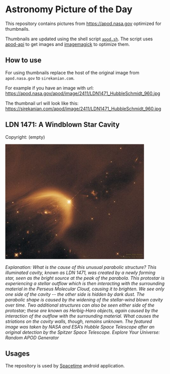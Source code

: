 # Astronomy Picture of the Day

This repository contains pictures from https://apod.nasa.gov optimized for thumbnails.

Thumbnails are updated using the shell script [`apod.sh`](apod.sh). The script
uses [apod-api](https://github.com/nasa/apod-api) to get images and [imagemagick](https://imagemagick.org) to
optimize them.

## How to use

For using thumbnails replace the host of the original image from `apod.nasa.gov` to `sirekanian.com`.

For example if you have an image with url:<br>
https://apod.nasa.gov/apod/image/2411/LDN1471_HubbleSchmidt_960.jpg

The thumbnail url will look like this:<br>
https://sirekanian.com/apod/image/2411/LDN1471_HubbleSchmidt_960.jpg

## LDN 1471: A Windblown Star Cavity

Copyright: (empty)

[![the picture of the day][1]][2]

_Explanation: What is the cause of this unusual parabolic structure?  This illuminated cavity, known as LDN 1471, was created by a newly forming star, seen as the bright source at the peak of the parabola.  This protostar is experiencing a stellar outflow which is then interacting with the surrounding material in the Perseus Molecular Cloud, causing it to brighten.  We see only one side of the cavity -- the other side is hidden by dark dust.  The parabolic shape is caused by the widening of the stellar-wind blown cavity over time. Two additional structures can also be seen either side of the protostar; these are known as Herbig-Haro objects, again caused by the interaction of the outflow with the surrounding material.  What causes the striations on the cavity walls, though, remains unknown.  The featured image was taken by NASA and ESA’s Hubble Space Telescope after an original detection by the Spitzer Space Telescope.   Explore Your Universe: Random APOD Generator_

## Usages

The repository is used by [Spacetime][3] android application.

[1]: image/2411/LDN1471_HubbleSchmidt_960.jpg

[2]: https://apod.nasa.gov/apod/image/2411/LDN1471_HubbleSchmidt_960.jpg

[3]: https://github.com/sirekanian/spacetime
